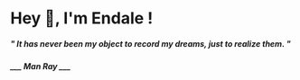 <h1 title="head"> Hey 👋, I'm Endale !</h1>

**<h5><i>" It has never been my object to record my dreams, just to realize them. "</i></h5>**

*<b>___ Man Ray ___</b>*
